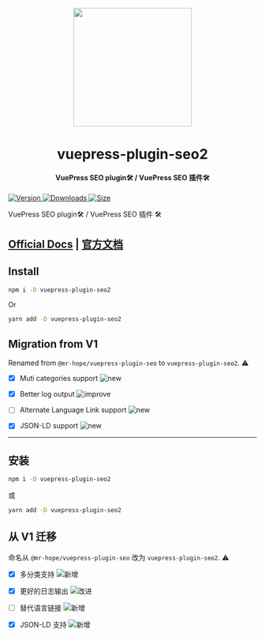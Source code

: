 <!-- markdownlint-disable -->
<p align="center">
  <img width="240" src="https://vuepress-theme-hope.github.io/logo.svg" style="text-align: center;"/>
</p>
<h1 align="center">vuepress-plugin-seo2</h1>
<h4 align="center">VuePress SEO plugin🛠 / VuePress SEO 插件🛠</h4>

[![Version](https://img.shields.io/npm/v/vuepress-plugin-seo2/next.svg?style=flat-square&logo=npm) ![Downloads](https://img.shields.io/npm/dm/vuepress-plugin-seo2.svg?style=flat-square&logo=npm) ![Size](https://img.shields.io/bundlephobia/min/vuepress-plugin-seo2?style=flat-square&logo=npm)](https://www.npmjs.com/package/vuepress-plugin-seo2)

<!-- markdownlint-restore -->

VuePress SEO plugin🛠 / VuePress SEO 插件 🛠

## [Official Docs](https://vuepress-theme-hope.github.io/seo/) | [官方文档](https://vuepress-theme-hope.github.io/seo/zh/)

## Install

```bash
npm i -D vuepress-plugin-seo2
```

Or

```bash
yarn add -D vuepress-plugin-seo2
```

## Migration from V1

Renamed from `@mr-hope/vuepress-plugin-seo` to `vuepress-plugin-seo2`. ⚠

- [x] Muti categories support ![new](https://img.shields.io/badge/-new-brightgreen)

- [x] Better log output ![improve](https://img.shields.io/badge/-improved-blue)

- [ ] Alternate Language Link support ![new](https://img.shields.io/badge/-new-brightgreen)

- [x] JSON-LD support ![new](https://img.shields.io/badge/-new-brightgreen)

---

## 安装

```bash
npm i -D vuepress-plugin-seo2
```

或

```bash
yarn add -D vuepress-plugin-seo2
```

## 从 V1 迁移

命名从 `@mr-hope/vuepress-plugin-seo` 改为 `vuepress-plugin-seo2`. ⚠

- [x] 多分类支持 ![新增](https://img.shields.io/badge/-新增-brightgreen)

- [x] 更好的日志输出 ![改进](https://img.shields.io/badge/-改进-blue)

- [ ] 替代语言链接 ![新增](https://img.shields.io/badge/-新增-brightgreen)

- [x] JSON-LD 支持 ![新增](https://img.shields.io/badge/-新增-brightgreen)
